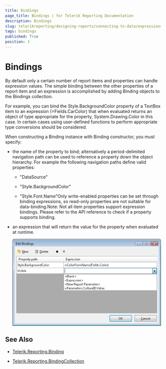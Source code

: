 ```yaml
---
title: Bindings
page_title: Bindings | for Telerik Reporting Documentation
description: Bindings
slug: telerikreporting/designing-reports/connecting-to-data/expressions/using-expressions/bindings
tags: bindings
published: True
position: 3
---
```


# Bindings



By default only a certain number of report items and properties can handle expression values. The simple binding between the other properties of a report item and an expression is accomplished by adding Binding objects to the Bindings collection.

For example, you can bind the Style.BackgroundColor property of a TextBox item to an expression (=Fields.CarColor) that when evaluated returns an object of type appropriate for the property, System.Drawing.Color in this case. In certain cases using user-defined functions to perform appropriate type conversions should be considered. 

When constructing a Binding instance with Binding constructor, you must specify:

* the name of the property to bind; alternatively a period-delimited 		  	navigation path can be used to reference a property down the object 		  	hierarchy. For example the following navigation paths define valid 		  	properties:

   + "DataSource"

   + "Style.BackgroundColor"

   + "Style.Font.Name"Only write-enabled properties can be set through binding 			expressions, so read-only properties are not suitable for 			data-binding.Note: Not all item properties support expression bindings. 			Please refer to the API reference to check if a property  			supports binding.

* an expression that will return the value for the property when evaluated at runtime.  

  ![](images/UI/Bindings.png)

## See Also


 * [Telerik.Reporting.Binding](/reporting/api/Telerik.Reporting.Binding) 

 * [Telerik.Reporting.BindingCollection](/reporting/api/Telerik.Reporting.BindingCollection) 
